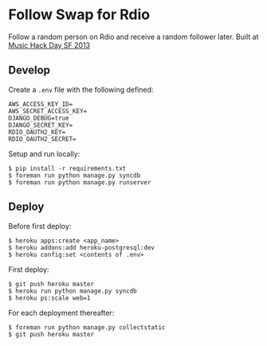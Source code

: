 # Follow Swap for Rdio

Follow a random person on Rdio and receive a random follower later. Built at [Music Hack Day SF 2013](http://sf.musichackday.org/2013/)

## Develop

Create a `.env` file with the following defined:

    AWS_ACCESS_KEY_ID=
    AWS_SECRET_ACCESS_KEY=
    DJANGO_DEBUG=true
    DJANGO_SECRET_KEY=
    RDIO_OAUTH2_KEY=
    RDIO_OAUTH2_SECRET=

Setup and run locally:

    $ pip install -r requirements.txt
    $ foreman run python manage.py syncdb
    $ foreman run python manage.py runserver

## Deploy

Before first deploy:

    $ heroku apps:create <app_name>
    $ heroku addons:add heroku-postgresql:dev
    $ heroku config:set <contents of .env>

First deploy:

    $ git push heroku master
    $ heroku run python manage.py syncdb
    $ heroku ps:scale web=1

For each deployment thereafter:

    $ foreman run python manage.py collectstatic
    $ git push heroku master
